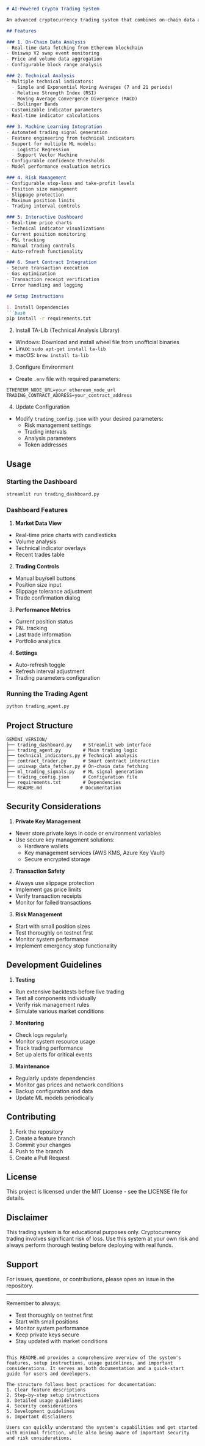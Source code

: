```markdown:GEMINI_VERSION/README.md
# AI-Powered Crypto Trading System

An advanced cryptocurrency trading system that combines on-chain data analysis, technical indicators, machine learning, and automated trading execution with a real-time web dashboard.

## Features

### 1. On-Chain Data Analysis
- Real-time data fetching from Ethereum blockchain
- Uniswap V2 swap event monitoring
- Price and volume data aggregation
- Configurable block range analysis

### 2. Technical Analysis
- Multiple technical indicators:
  - Simple and Exponential Moving Averages (7 and 21 periods)
  - Relative Strength Index (RSI)
  - Moving Average Convergence Divergence (MACD)
  - Bollinger Bands
- Customizable indicator parameters
- Real-time indicator calculations

### 3. Machine Learning Integration
- Automated trading signal generation
- Feature engineering from technical indicators
- Support for multiple ML models:
  - Logistic Regression
  - Support Vector Machine
- Configurable confidence thresholds
- Model performance evaluation metrics

### 4. Risk Management
- Configurable stop-loss and take-profit levels
- Position size management
- Slippage protection
- Maximum position limits
- Trading interval controls

### 5. Interactive Dashboard
- Real-time price charts
- Technical indicator visualizations
- Current position monitoring
- P&L tracking
- Manual trading controls
- Auto-refresh functionality

### 6. Smart Contract Integration
- Secure transaction execution
- Gas optimization
- Transaction receipt verification
- Error handling and logging

## Setup Instructions

1. Install Dependencies
```bash
pip install -r requirements.txt
```

2. Install TA-Lib (Technical Analysis Library)
- Windows: Download and install wheel file from unofficial binaries
- Linux: `sudo apt-get install ta-lib`
- macOS: `brew install ta-lib`

3. Configure Environment
- Create `.env` file with required parameters:
```
ETHEREUM_NODE_URL=your_ethereum_node_url
TRADING_CONTRACT_ADDRESS=your_contract_address
```

4. Update Configuration
- Modify `trading_config.json` with your desired parameters:
  - Risk management settings
  - Trading intervals
  - Analysis parameters
  - Token addresses

## Usage

### Starting the Dashboard
```bash
streamlit run trading_dashboard.py
```

### Dashboard Features

1. **Market Data View**
- Real-time price charts with candlesticks
- Volume analysis
- Technical indicator overlays
- Recent trades table

2. **Trading Controls**
- Manual buy/sell buttons
- Position size input
- Slippage tolerance adjustment
- Trade confirmation dialog

3. **Performance Metrics**
- Current position status
- P&L tracking
- Last trade information
- Portfolio analytics

4. **Settings**
- Auto-refresh toggle
- Refresh interval adjustment
- Trading parameters configuration

### Running the Trading Agent
```bash
python trading_agent.py
```

## Project Structure

```
GEMINI_VERSION/
├── trading_dashboard.py    # Streamlit web interface
├── trading_agent.py        # Main trading logic
├── technical_indicators.py # Technical analysis
├── contract_trader.py      # Smart contract interaction
├── uniswap_data_fetcher.py # On-chain data fetching
├── ml_trading_signals.py   # ML signal generation
├── trading_config.json     # Configuration file
├── requirements.txt        # Dependencies
└── README.md              # Documentation
```

## Security Considerations

1. **Private Key Management**
- Never store private keys in code or environment variables
- Use secure key management solutions:
  - Hardware wallets
  - Key management services (AWS KMS, Azure Key Vault)
  - Secure encrypted storage

2. **Transaction Safety**
- Always use slippage protection
- Implement gas price limits
- Verify transaction receipts
- Monitor for failed transactions

3. **Risk Management**
- Start with small position sizes
- Test thoroughly on testnet first
- Monitor system performance
- Implement emergency stop functionality

## Development Guidelines

1. **Testing**
- Run extensive backtests before live trading
- Test all components individually
- Verify risk management rules
- Simulate various market conditions

2. **Monitoring**
- Check logs regularly
- Monitor system resource usage
- Track trading performance
- Set up alerts for critical events

3. **Maintenance**
- Regularly update dependencies
- Monitor gas prices and network conditions
- Backup configuration and data
- Update ML models periodically

## Contributing

1. Fork the repository
2. Create a feature branch
3. Commit your changes
4. Push to the branch
5. Create a Pull Request

## License

This project is licensed under the MIT License - see the LICENSE file for details.

## Disclaimer

This trading system is for educational purposes only. Cryptocurrency trading involves significant risk of loss. Use this system at your own risk and always perform thorough testing before deploying with real funds.

## Support

For issues, questions, or contributions, please open an issue in the repository.

---

Remember to always:
- Test thoroughly on testnet first
- Start with small positions
- Monitor system performance
- Keep private keys secure
- Stay updated with market conditions
```

This README.md provides a comprehensive overview of the system's features, setup instructions, usage guidelines, and important considerations. It serves as both documentation and a quick-start guide for users and developers.

The structure follows best practices for documentation:
1. Clear feature descriptions
2. Step-by-step setup instructions
3. Detailed usage guidelines
4. Security considerations
5. Development guidelines
6. Important disclaimers

Users can quickly understand the system's capabilities and get started with minimal friction, while also being aware of important security and risk considerations.
